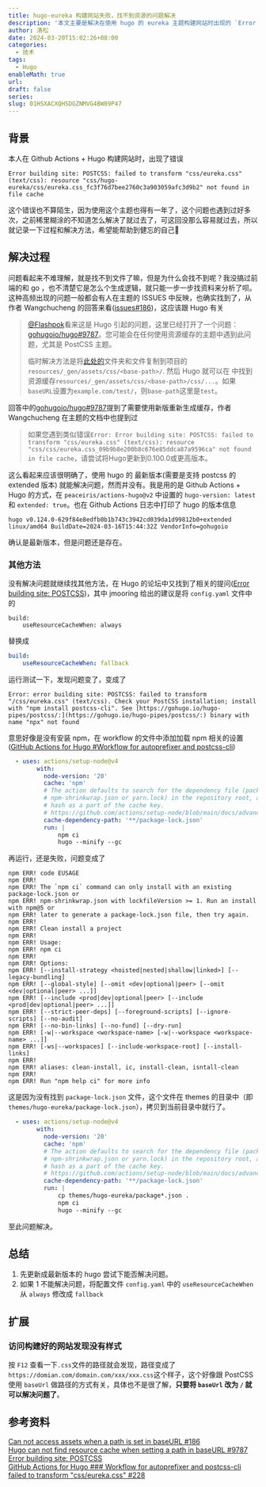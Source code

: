 ```yaml
---
title: hugo-eureka 构建网站失败，找不到资源的问题解决
description: '本文主要是解决在使用 hugo 的 eureka 主题构建网站时出现的 `Error building site: POSTCSS: failed to transform "css/eureka.css" (text/css): resource "css/hugo-eureka/css/eureka.css_fc3f76d7bee2760c3a903059afc3d9b2" not found in file cache` 的错误，以及在解决过程中出现的其他问题。'
author: 清松
date: 2024-03-20T15:02:26+08:00
categories:
  - 技术
tags:
  - Hugo
enableMath: true
url: 
draft: false
series: 
slug: 01HSXACXQHSDGZNMVG4BW89P47
---
```

## 背景
本人在 Github Actions + Hugo 构建网站时，出现了错误
```
Error building site: POSTCSS: failed to transform "css/eureka.css" (text/css): resource "css/hugo-eureka/css/eureka.css_fc3f76d7bee2760c3a903059afc3d9b2" not found in file cache
```
这个错误也不算陌生，因为使用这个主题也得有一年了，这个问题也遇到过好多次，之前稀里糊涂的不知道怎么解决了就过去了，可这回没那么容易就过去，所以就记录一下过程和解决方法，希望能帮助到健忘的自己🤣

## 解决过程

问题看起来不难理解，就是找不到文件了嘛，但是为什么会找不到呢？我没搞过前端的和 go ，也不清楚它是怎么个生成逻辑，就只能一步一步找资料来分析了呗。
这种高频出现的问题一般都会有人在主题的 ISSUES 中反映，也确实找到了，从作者 Wangchucheng 的回答来看([issues#186](https://github.com/wangchucheng/hugo-eureka/issues/186))，这应该跟 Hugo 有关
> [@Flashpok](https://github.com/Flashpok)看来这是 Hugo 引起的问题，这里已经打开了一个问题：[gohugoio/hugo#9787](https://github.com/gohugoio/hugo/issues/9787)。您可能会在任何使用资源缓存的主题中遇到此问题，尤其是 PostCSS 主题。
>
> 临时解决方法是将[此处的](https://github.com/wangchucheng/hugo-eureka/tree/master/resources/_gen/assets/css)文件夹和文件复制到项目的`resources/_gen/assets/css/<base-path>/`. 然后 Hugo 就可以在 中找到资源缓存`resources/_gen/assets/css/<base-path>/css/...`。如果`baseURL`设置为`example.com/test/`，则`base-path`这里是`test`。

回答中的[gohugoio/hugo#9787](https://github.com/gohugoio/hugo/issues/9787)提到了需要使用新版重新生成缓存，作者 Wangchucheng 在主题的文档中也提到过

>如果您遇到类似错误`Error: Error building site: POSTCSS: failed to transform "css/eureka.css" (text/css): resource "css/css/eureka.css_09b9b8e200b8c676e85ddca87a9596ca" not found in file cache`，请尝试将Hugo更新到0.100.0或更高版本。

这么看起来应该很明确了，使用 hugo 的 最新版本(需要是支持 postcss 的 extended 版本) 就能解决问题，然而并没有。我是用的是 Github Actions + Hugo 的方式，在 `peaceiris/actions-hugo@v2` 中设置的 `hugo-version: latest` 和 `extended: true`。也在 Github Actions 日志中打印了 hugo 的版本信息
```
hugo v0.124.0-629f84e8edfb0b1b743c3942cd039da1d99812b0+extended linux/amd64 BuildDate=2024-03-16T15:44:32Z VendorInfo=gohugoio
```
确认是最新版本，但是问题还是存在。

### 其他方法
没有解决问题就继续找其他方法，在 Hugo 的论坛中又找到了相关的提问([Error building site: POSTCSS](https://discourse.gohugo.io/t/error-building-site-postcss/31766))，其中 jmooring 给出的建议是将 `config.yaml` 文件中的
``` ymal
build: 
	useResourceCacheWhen: always
```
替换成
``` yaml
build: 
	useResourceCacheWhen: fallback
```
运行测试一下，发现问题变了，变成了
```
Error: error building site: POSTCSS: failed to transform "/css/eureka.css" (text/css). Check your PostCSS installation; install with "npm install postcss-cli". See [https://gohugo.io/hugo-pipes/postcss/:](https://gohugo.io/hugo-pipes/postcss/:) binary with name "npx" not found
```
意思好像是没有安装 npm，在 workflow 的文件中添加加载 npm 相关的设置([GitHub Actions for Hugo #Workflow for autoprefixer and postcss-cli](https://github.com/peaceiris/actions-hugo/tree/main))
``` yaml
  - uses: actions/setup-node@v4
        with:
          node-version: '20'
          cache: 'npm'
          # The action defaults to search for the dependency file (package-lock.json,
          # npm-shrinkwrap.json or yarn.lock) in the repository root, and uses its
          # hash as a part of the cache key.
          # https://github.com/actions/setup-node/blob/main/docs/advanced-usage.md#caching-packages-data
          cache-dependency-path: '**/package-lock.json'
          run: |
	          npm ci
	          hugo --minify --gc
```
再运行，还是失败，问题变成了
```
npm ERR! code EUSAGE
npm ERR! 
npm ERR! The `npm ci` command can only install with an existing package-lock.json or
npm ERR! npm-shrinkwrap.json with lockfileVersion >= 1. Run an install with npm@5 or
npm ERR! later to generate a package-lock.json file, then try again.
npm ERR! 
npm ERR! Clean install a project
npm ERR! 
npm ERR! Usage:
npm ERR! npm ci
npm ERR! 
npm ERR! Options:
npm ERR! [--install-strategy <hoisted|nested|shallow|linked>] [--legacy-bundling]
npm ERR! [--global-style] [--omit <dev|optional|peer> [--omit <dev|optional|peer> ...]]
npm ERR! [--include <prod|dev|optional|peer> [--include <prod|dev|optional|peer> ...]]
npm ERR! [--strict-peer-deps] [--foreground-scripts] [--ignore-scripts] [--no-audit]
npm ERR! [--no-bin-links] [--no-fund] [--dry-run]
npm ERR! [-w|--workspace <workspace-name> [-w|--workspace <workspace-name> ...]]
npm ERR! [-ws|--workspaces] [--include-workspace-root] [--install-links]
npm ERR! 
npm ERR! aliases: clean-install, ic, install-clean, isntall-clean
npm ERR! 
npm ERR! Run "npm help ci" for more info
```
这是因为没有找到 `package-lock.json` 文件，这个文件在 themes 的目录中（即`themes/hugo-eureka/package-lock.json`），拷贝到当前目录中就行了。
``` yaml
  - uses: actions/setup-node@v4
        with:
          node-version: '20'
          cache: 'npm'
          # The action defaults to search for the dependency file (package-lock.json,
          # npm-shrinkwrap.json or yarn.lock) in the repository root, and uses its
          # hash as a part of the cache key.
          # https://github.com/actions/setup-node/blob/main/docs/advanced-usage.md#caching-packages-data
          cache-dependency-path: '**/package-lock.json'
          run: |
	          cp themes/hugo-eureka/package*.json .
	          npm ci
	          hugo --minify --gc
```
至此问题解决。

## 总结
1. 先更新成最新版本的 hugo 尝试下能否解决问题。
2. 如果 1 不能解决问题，将配置文件 `config.yaml` 中的 `useResourceCacheWhen` 从 `always` 修改成 `fallback`

## 扩展
### 访问构建好的网站发现没有样式
按 `F12` 查看一下`.css`文件的路径就会发现，路径变成了`https://domian.com/domain.com/xxx/xxx.css`这个样子，这个好像跟 PostCSS 使用 `baseUrl` 做路径的方式有关，具体也不是很了解，**只要将 `baseUrl` 改为 `/` 就可以解决问题了**。

## 参考资料
[Can not access assets when a path is set in baseURL #186](https://github.com/wangchucheng/hugo-eureka/issues/186)   
[Hugo can not find resource cache when setting a path in baseURL #9787](https://github.com/gohugoio/hugo/issues/9787)   
[Error building site: POSTCSS](https://discourse.gohugo.io/t/error-building-site-postcss/31766)   
[GitHub Actions for Hugo ### Workflow for autoprefixer and postcss-cli](https://github.com/peaceiris/actions-hugo/tree/main)   
[failed to transform "css/eureka.css" #228](https://github.com/wangchucheng/hugo-eureka/issues/228)  
